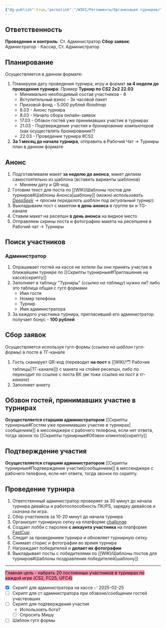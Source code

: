 ```yaml
---
{"dg-publish":true,"permalink":"/WIKI/Регламенты/Организация турниров/"}
---
```


## Ответственность
**Проведение и контроль**: Ст. Администратор
**Сбор заявок**: Адмнистратор - Кассир, Ст. Администратор
## Планирование
Осуществляется в данном формате:
1. Планируем дату проведения турнира, игру и формат **за 4 недели до проведения турнира**:
	*Пример*
	**Турнир по CS2 2х2 22.03** 
	- Минимально необходимый состав участников - 8
	- Вступительный взнос - 3х часовой пакет 
	- Призовой фонд - 5.000 рублей
	*Roadmap*
	- 8.03 - Анонс турнира 
	- 8.03 - Начало сбора онлайн-заявок
	- 17.03 - Обзвон гостей уже принимавших участие в турнирах
	- 21.03 - Подтверждение участия и *бронирование компьютеров*  (как осуществлять бронирование?)
	- 22.03 - Проведение турнира
	#CS2
2. **За 1 месяц до начала турнира**, отправить в Рабочий Чат -> Турниры план в данном формате
## Анонс
1. Подготавливаем макет **за неделю до анонса**, макет делаем самостоятельно из шаблона (вставить варианты шаблонов)
	- Меняем дату и QR-код
2. Готовим текст для поста по [[WIKI/Шаблоны постов для турниров#Шаблоны Анонса\|шаблону]] (*можно использовать [DeepSeek](https://chat.deepseek.com) -> просим переделать шаблон под актуальный турнир*):
3. Выкладываем пост с макетом **в день анонса** в группе вк и TG-канале
4. Ставим макет на ресепшн **в день анонса** на видное место
5. Отправляем скрины поста и фотографию макета на ресепшене в Рабочий чат -> Турниры
## Поиск участников
### Администратор
1. Опрашивает гостей на кассе не хотели бы они принять участие в ближайшем турнире по [[Скрипты турнирные#Приглашение на кассе\|скрипту]]
2. Заполняет в таблицу "Турниры" (*ссылка на таблицу*) нужно ли? либо это таблица общая с гугл формами 
	- Имя гостя
	- Номер телефона
	- Турнир 
	- Имя администратора
3. За каждого участника турнира, пригласивший его администратор получает бонус - **100 рублей**
## Сбор заявок
Осуществляется используя гугл-формы (*ссылка на шаблон гугл-формы*) в посте в ТГ-канале
1. Гость сканирует QR-код (переводит **на пост** в [[WIKI/🗂️ Рабочие таблицы\|ТГ-канале]]) с макета на стойке ресепшн, либо по переходит по ссылке с поста ВК (*вк тоже ссылка на пост в тг-канале*)
2. Заполняет анкету
## Обзвон гостей, принимавших участие в турнирах 
**Осуществляется старшим администратором** [[Скрипты турнирные#Гостям уже принимавших участие в турнирах\|сообщением]] в мессенджере с рабочего телефона, если нет ответа, тогда звонок по [[Скрипты турнирные#Обзвон клиентов\|скрипту]]
## Подтверждение участия 
**Осуществляется старшим администратором** [[Скрипты турнирные#Подтверждение участия\|сообщением]] в мессенджере с рабочего телефона, если нет ответа, тогда звонок по скрипту.
## Проведение турнира 
1. Ответственный администратор проверяет за 30 минут до начала турнира девайсы и работоспособность ПК/PS, зарядку девайсов и скачана ли игра.
2. Сбор участников за 10-20 минут до начала турнира 
3. Организует турнирную сетку на платформе [challonge](https://challonge.com/)
4. Создает лобби с паролем **с аккаунта участника** на платформе [FastCup](https://fastcup.net/)
5. Следит за проведением турнира и обновляет турнирную сетку
6. Снимает сторис и фотографии во время турнира
7. Награждает победителей и **делает их фотографии** 
8. Выкладывает посты с победителями по [[WIKI/Шаблоны постов для турниров#Шаблоны поздравления победителей\|шаблону]]


___
<mark style="background: #FF5582A6;">Главная цель - набрать 20 постоянных участников в турнирах по каждой игре (CS2, FC25, UFC4)</mark>
- [x] Скрипт для администратора на кассе ✅ 2025-02-25
- [ ] Скрипт для ст администратора при обзвоне/сообщении гостей участвовших
- [ ] Скрипт для подтверждения участия
	- Использовть бота?
	- [ ] Спросить Мишу
- [ ] Шаблон гугл формы